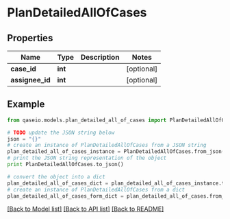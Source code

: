 # PlanDetailedAllOfCases


## Properties

Name | Type | Description | Notes
------------ | ------------- | ------------- | -------------
**case_id** | **int** |  | [optional] 
**assignee_id** | **int** |  | [optional] 

## Example

```python
from qaseio.models.plan_detailed_all_of_cases import PlanDetailedAllOfCases

# TODO update the JSON string below
json = "{}"
# create an instance of PlanDetailedAllOfCases from a JSON string
plan_detailed_all_of_cases_instance = PlanDetailedAllOfCases.from_json(json)
# print the JSON string representation of the object
print PlanDetailedAllOfCases.to_json()

# convert the object into a dict
plan_detailed_all_of_cases_dict = plan_detailed_all_of_cases_instance.to_dict()
# create an instance of PlanDetailedAllOfCases from a dict
plan_detailed_all_of_cases_form_dict = plan_detailed_all_of_cases.from_dict(plan_detailed_all_of_cases_dict)
```
[[Back to Model list]](../README.md#documentation-for-models) [[Back to API list]](../README.md#documentation-for-api-endpoints) [[Back to README]](../README.md)


